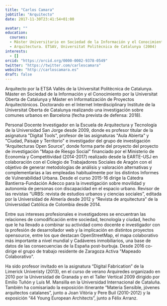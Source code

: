 ```yaml
---
title: "Carlos Camara"
jobtitle: "Arquitecto"
date: 2017-11-30T23:41:54+01:00

avatar: ""
education:
  courses:
  - Máster Universitario en Sociedad de la Información y el Conocimiento. Universitat Oberta de Catalunya (2012)
  - Arquitectura. ETSAV, Universitat Politècnica de Catalunya (2004)
interests:
  - []
orcid: "https://orcid.org/0000-0002-9378-0549"
twitter: "https://twitter.com/carlescamara"
website: "http://carloscamara.es"
draft: false
---
```


Arquitecto por la ETSA Vallés de la Universitat Politècnica de Catalunya. Máster en Sociedad de la Información y el Conocimiento por la Universitat Oberta de Catalunya y Máster en Informatización de Proyectos Arquitectónicos. Doctorando en el Internet Interdisciplinary Institute de la Universitat Oberta de Catalunya realizando una investigación sobre comunes urbanos en Barcelona (fecha prevista de defensa: 2018).

Personal Docente Investigador en la Escuela de Arquitectura y Tecnología de la Universidad San Jorge desde 2009, donde es profesor titular de la asignatura "Digital Tools", profesor de las asignaturas "Aula Abierta" y "Ciudad, Paisaje y Territorio" e investigador del grupo de investigación “Arquitecturas Open Source”, donde forma parte del proyecto del proyecto de investigación "Mapa de Riesgo Social" financiado por el Ministerio de Economía y Competitividad (2014-2017) realizado desde la EARTE-USJ en colaboración con el Colegio de Trabajadores Sociales de Aragón con el objetivo de generar metodologías de análisis y valoración alternativas y complementarias a las empleadas habitualmente por los distintos Informes de Vulnerabilidad Urbana. Desde el curso 2015-16 dirige la Cátedra Bantierra-Fundación Adecco para la investigación sobre movilidad y autonomía de personas con discapacidad en el espacio urbano. Revisor de las revistas “URBS: revista de estudios urbanos y ciencias sociales”, editada por la Universidad de Almería desde 2012 y “Revista de arquitectura” de la Universidad Católica de Colombia desde 2014.

Entre sus intereses profesionales e investigadores se encuentran las relaciones de comodificación entre sociedad, tecnología y ciudad, hecho que le ha llevado a combinar su actividad como docente e investigador con la profesión de desarrollador web y la implicación en distintos proyectos opensource, entre los que destacan OpenStreetMap, el mapa colaborativo más importante a nivel mundial y Cadáveres inmobiliarios, una base de datos de las consecuencias de la España post-burbuja. Desde 2016 co-dirige el grupo de trabajo residente de Zaragoza Activa "Mapeado Colaborativo".

Ha sido profesor invitado en la asignatura “Digital Fabrication” de la Limerick Univeristy (2013), en el curso de verano Arquiredes organizado en 2010 por la Universidad de Granada y en el Taller Vertical 2009 dirigido por Emilio Tuñón y Luís M. Mansilla en la Universidad Internacional de Cataluña. También ha comisariado la exposición itinerante “Materia Sensible, jóvenes arquitectos catalanes”, junto a Joan Vitòria y Pere Buil (2010-2012) y la exposición “44 Young European Architects”, junto a Félix Arranz.
